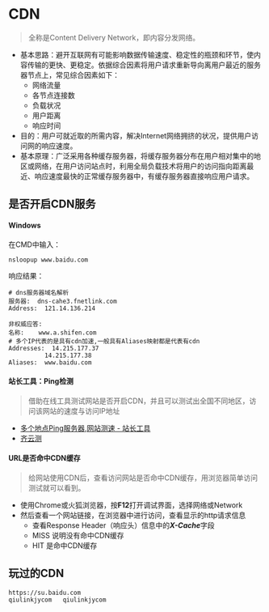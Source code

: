 # CDN

>全称是Content Delivery Network，即内容分发网络。
+ 基本思路：避开互联网有可能影响数据传输速度、稳定性的瓶颈和环节，使内容传输的更快、更稳定。依据综合因素将用户请求重新导向离用户最近的服务器节点上，常见综合因素如下：
    - 网络流量
    - 各节点连接数
    - 负载状况
    - 用户距离
    - 响应时间
+ 目的：用户可就近取的所需内容，解决Internet网络拥挤的状况，提供用户访问网的响应速度。
+ 基本原理：广泛采用各种缓存服务器，将缓存服务器分布在用户相对集中的地区或网络，在用户访问站点时，利用全局负载技术将用户的访问指向距离最近、响应速度最快的正常缓存服务器中，有缓存服务器直接响应用户请求。

## 是否开启CDN服务

#### Windows

在CMD中输入：

```
nsloopup www.baidu.com
```

响应结果：
```shell
# dns服务器域名解析
服务器:  dns-cahe3.fnetlink.com
Address:  121.14.136.214    

非权威应答:
名称:    www.a.shifen.com
# 多个IP代表的是具有cdn加速,一般具有Aliases映射都是代表有cdn
Addresses:  14.215.177.37
          14.215.177.38
Aliases:  www.baidu.com
```

#### 站长工具：Ping检测

> 借助在线工具测试网站是否开启CDN，并且可以测试出全国不同地区，访问该网站的速度与访问IP地址

+ [多个地点Ping服务器,网站测速 - 站长工具](http://ping.chinaz.com/)
+ [齐云测](http://ce.cloud.360.cn/)


#### URL是否命中CDN缓存

>给网站使用CDN后，查看访问网站是否命中CDN缓存，用浏览器简单访问测试就可以看到。

+ 使用Chrome或火狐浏览器，按**F12**打开调试界面，选择网络或Network
+ 然后查看一个网站链接，在浏览器中进行访问，查看显示的http请求信息
    - 查看Response Header（响应头）信息中的***X-Cache***字段
    - MISS 说明没有命中CDN缓存
    - HIT  是命中CDN缓存

## 玩过的CDN

```
https://su.baidu.com
qiulinkjycom   qiulinkjycom
```
